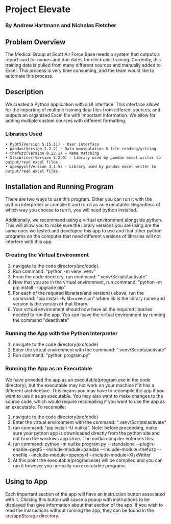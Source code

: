 # Project Elevate
### By Andrew Hartmann and Nicholas Fletcher

## Problem Overview

The Medical Group at Scott Air Force Base needs a system that outputs a report card for names and due dates for electronic training. Currently, this training data is pulled from many different sources and manually added to Excel. This process is very time consuming, and the team would like to automate this process.

## Description

We created a Python application with a UI interface. This interface allows for the importing of multiple training data files from different sources, and outputs an organized Excel file with important information. We allow for adding multiple custom courses with different formatting.

### Libraries Used

    • PyQt5(Version 5.15.11) - User interface
    • pandas(Version 2.2.2) - Data manipulation & file reading/writing
    • thefuzz(Version 0.22.1) - Name matching
    • XlsxWriter(Version 3.2.0) - Library used by pandas excel writer to output/read excel files. 
    • openpyxl(Version 3.1.5) - Library used by pandas excel writer to output/read excel files. 

## Installation and Running Program
There are two ways to use this program. Either you can run it with the python interpreter or compile it and run it as an executable. Regardless of which way you choose to run it, you will need python installed.

Additionally, we recommend using a virtual environment alongside python. This will allow you to make sure the library versions you are using are the same ones we tested and developed this app to use and that other python programs on the computer that need different versions of libraries will not interfere with this app. 

### Creating the Virtual Environment
1) navigate to the code directory(src/code).
2) Run command: "python -m venv .venv"
3) From the code directory, run command: ".venv\Scripts\activate"
4) Now that you are in the virtual environment, run command: "python -m pip install --upgrade pip"
5) For each of the required libraries(and versions) above, run the command: "pip install -Iv lib==version" where lib is the library name and version is the version of that library.
6) Your virtual environment should now have all the required libraries needed to run the app. You can leave the virtual environment by running the command "deactivate"

### Running the App with the Python Interpreter
1) navigate to the code directory(src/code)
2) Enter the virtual environment with the command: ".venv\Scripts\activate"
3) Run command: "python program.py"

### Running the App as an Executable
We have provided the app as an executable(program.exe in the code directory), but the executable may not work on your machine if it has a different architecture. This means you may have to recompile the app if you want to use it as an executable. You may also want to make changes to the source code, which would require recompiling if you want to use the app as an executable.
To recompile:
1) navigate to the code directory(src/code)
2) Enter the virtual environment with the command: ".venv\Scripts\activate"
3) run command: "pip install -U nuitka". Note: before proceeding, make sure your python app is downloaded directly from the python site and not from the windows app store. The nuitka compiler enforces this.
4) run command: python -m nuitka program.py --standalone --plugin-enable=pyqt5 --include-module=pandas --include-module=thefuzz --onefile --include-module=openpyxl --include-module=XlsxWriter
5) At this point the executable(program.exe) will be compiled and you can run it however you normally run executable programs.
  
## Using to App
Each important section of the app will have an instruction button associated with it. Clicking this button will cause a popup with instructions to be displayed that give information about that section of the app.
If you wish to read the instructions without running the app, they can be found in the src/appStorage directory.


